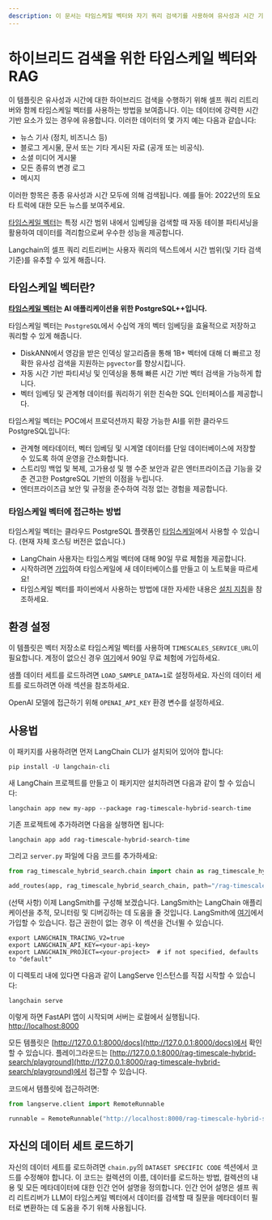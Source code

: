 ```yaml
---
description: 이 문서는 타임스케일 벡터와 자기 쿼리 검색기를 사용하여 유사성과 시간 기반 하이브리드 검색을 수행하는 방법을 설명합니다.
---
```


# 하이브리드 검색을 위한 타임스케일 벡터와 RAG

이 템플릿은 유사성과 시간에 대한 하이브리드 검색을 수행하기 위해 셀프 쿼리 리트리버와 함께 타임스케일 벡터를 사용하는 방법을 보여줍니다. 이는 데이터에 강력한 시간 기반 요소가 있는 경우에 유용합니다. 이러한 데이터의 몇 가지 예는 다음과 같습니다:
- 뉴스 기사 (정치, 비즈니스 등)
- 블로그 게시물, 문서 또는 기타 게시된 자료 (공개 또는 비공식).
- 소셜 미디어 게시물
- 모든 종류의 변경 로그
- 메시지

이러한 항목은 종종 유사성과 시간 모두에 의해 검색됩니다. 예를 들어: 2022년의 토요타 트럭에 대한 모든 뉴스를 보여주세요.

[타임스케일 벡터](https://www.timescale.com/ai?utm_campaign=vectorlaunch&utm_source=langchain&utm_medium=referral)는 특정 시간 범위 내에서 임베딩을 검색할 때 자동 테이블 파티셔닝을 활용하여 데이터를 격리함으로써 우수한 성능을 제공합니다.

Langchain의 셀프 쿼리 리트리버는 사용자 쿼리의 텍스트에서 시간 범위(및 기타 검색 기준)를 유추할 수 있게 해줍니다.

## 타임스케일 벡터란?
**[타임스케일 벡터](https://www.timescale.com/ai?utm_campaign=vectorlaunch&utm_source=langchain&utm_medium=referral)는 AI 애플리케이션을 위한 PostgreSQL++입니다.**

타임스케일 벡터는 `PostgreSQL`에서 수십억 개의 벡터 임베딩을 효율적으로 저장하고 쿼리할 수 있게 해줍니다.
- DiskANN에서 영감을 받은 인덱싱 알고리즘을 통해 1B+ 벡터에 대해 더 빠르고 정확한 유사성 검색을 지원하는 `pgvector`를 향상시킵니다.
- 자동 시간 기반 파티셔닝 및 인덱싱을 통해 빠른 시간 기반 벡터 검색을 가능하게 합니다.
- 벡터 임베딩 및 관계형 데이터를 쿼리하기 위한 친숙한 SQL 인터페이스를 제공합니다.

타임스케일 벡터는 POC에서 프로덕션까지 확장 가능한 AI를 위한 클라우드 PostgreSQL입니다:
- 관계형 메타데이터, 벡터 임베딩 및 시계열 데이터를 단일 데이터베이스에 저장할 수 있도록 하여 운영을 간소화합니다.
- 스트리밍 백업 및 복제, 고가용성 및 행 수준 보안과 같은 엔터프라이즈급 기능을 갖춘 견고한 PostgreSQL 기반의 이점을 누립니다.
- 엔터프라이즈급 보안 및 규정을 준수하여 걱정 없는 경험을 제공합니다.

### 타임스케일 벡터에 접근하는 방법
타임스케일 벡터는 클라우드 PostgreSQL 플랫폼인 [타임스케일](https://www.timescale.com/products?utm_campaign=vectorlaunch&utm_source=langchain&utm_medium=referral)에서 사용할 수 있습니다. (현재 자체 호스팅 버전은 없습니다.)

- LangChain 사용자는 타임스케일 벡터에 대해 90일 무료 체험을 제공합니다.
- 시작하려면 [가입](https://console.cloud.timescale.com/signup?utm_campaign=vectorlaunch&utm_source=langchain&utm_medium=referral)하여 타임스케일에 새 데이터베이스를 만들고 이 노트북을 따르세요!
- 타임스케일 벡터를 파이썬에서 사용하는 방법에 대한 자세한 내용은 [설치 지침](https://github.com/timescale/python-vector)을 참조하세요.

## 환경 설정

이 템플릿은 벡터 저장소로 타임스케일 벡터를 사용하며 `TIMESCALES_SERVICE_URL`이 필요합니다. 계정이 없으신 경우 [여기](https://console.cloud.timescale.com/signup?utm_campaign=vectorlaunch&utm_source=langchain&utm_medium=referral)에서 90일 무료 체험에 가입하세요.

샘플 데이터 세트를 로드하려면 `LOAD_SAMPLE_DATA=1`로 설정하세요. 자신의 데이터 세트를 로드하려면 아래 섹션을 참조하세요.

OpenAI 모델에 접근하기 위해 `OPENAI_API_KEY` 환경 변수를 설정하세요.

## 사용법

이 패키지를 사용하려면 먼저 LangChain CLI가 설치되어 있어야 합니다:

```shell
pip install -U langchain-cli
```


새 LangChain 프로젝트를 만들고 이 패키지만 설치하려면 다음과 같이 할 수 있습니다:

```shell
langchain app new my-app --package rag-timescale-hybrid-search-time
```


기존 프로젝트에 추가하려면 다음을 실행하면 됩니다:

```shell
langchain app add rag-timescale-hybrid-search-time
```


그리고 `server.py` 파일에 다음 코드를 추가하세요:
```python
from rag_timescale_hybrid_search.chain import chain as rag_timescale_hybrid_search_chain

add_routes(app, rag_timescale_hybrid_search_chain, path="/rag-timescale-hybrid-search")
```


(선택 사항) 이제 LangSmith를 구성해 보겠습니다.
LangSmith는 LangChain 애플리케이션을 추적, 모니터링 및 디버깅하는 데 도움을 줄 것입니다.
LangSmith에 [여기](https://smith.langchain.com/)에서 가입할 수 있습니다.
접근 권한이 없는 경우 이 섹션을 건너뛸 수 있습니다.

```shell
export LANGCHAIN_TRACING_V2=true
export LANGCHAIN_API_KEY=<your-api-key>
export LANGCHAIN_PROJECT=<your-project>  # if not specified, defaults to "default"
```


이 디렉토리 내에 있다면 다음과 같이 LangServe 인스턴스를 직접 시작할 수 있습니다:

```shell
langchain serve
```


이렇게 하면 FastAPI 앱이 시작되며 서버는 로컬에서 실행됩니다.
[http://localhost:8000](http://localhost:8000)

모든 템플릿은 [http://127.0.0.1:8000/docs](http://127.0.0.1:8000/docs)에서 확인할 수 있습니다.
플레이그라운드는 [http://127.0.0.1:8000/rag-timescale-hybrid-search/playground](http://127.0.0.1:8000/rag-timescale-hybrid-search/playground)에서 접근할 수 있습니다.

코드에서 템플릿에 접근하려면:

```python
from langserve.client import RemoteRunnable

runnable = RemoteRunnable("http://localhost:8000/rag-timescale-hybrid-search")
```


## 자신의 데이터 세트 로드하기

자신의 데이터 세트를 로드하려면 `chain.py`의 `DATASET SPECIFIC CODE` 섹션에서 코드를 수정해야 합니다.
이 코드는 컬렉션의 이름, 데이터를 로드하는 방법, 컬렉션의 내용 및 모든 메타데이터에 대한 인간 언어 설명을 정의합니다. 인간 언어 설명은 셀프 쿼리 리트리버가 LLM이 타임스케일 벡터에서 데이터를 검색할 때 질문을 메타데이터 필터로 변환하는 데 도움을 주기 위해 사용됩니다.